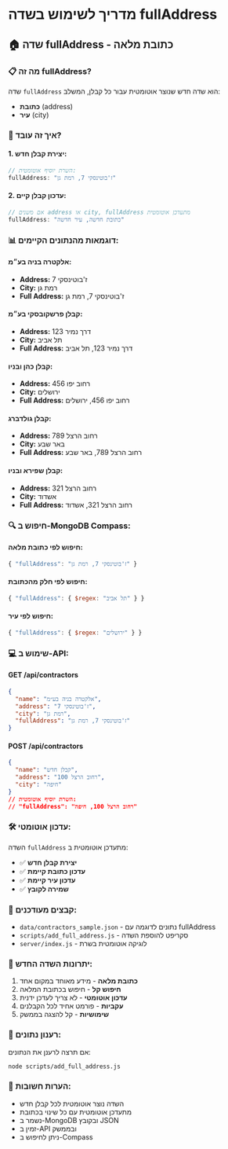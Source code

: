 # מדריך לשימוש בשדה fullAddress

## 🏠 שדה fullAddress - כתובת מלאה

### 📋 מה זה fullAddress?
שדה `fullAddress` הוא שדה חדש שנוצר אוטומטית עבור כל קבלן, המשלב:
- **כתובת** (address)
- **עיר** (city)

### 🔧 איך זה עובד?

#### **1. יצירת קבלן חדש:**
```javascript
// השרת יוסיף אוטומטית:
fullAddress: "ז'בוטינסקי 7, רמת גן"
```

#### **2. עדכון קבלן קיים:**
```javascript
// אם משנים address או city, fullAddress מתעדכן אוטומטית
fullAddress: "כתובת חדשה, עיר חדשה"
```

### 📊 דוגמאות מהנתונים הקיימים:

#### **אלקטרה בניה בע״מ:**
- **Address:** ז'בוטינסקי 7
- **City:** רמת גן
- **Full Address:** ז'בוטינסקי 7, רמת גן

#### **קבלן פרשקובסקי בע״מ:**
- **Address:** דרך נמיר 123
- **City:** תל אביב
- **Full Address:** דרך נמיר 123, תל אביב

#### **קבלן כהן ובניו:**
- **Address:** רחוב יפו 456
- **City:** ירושלים
- **Full Address:** רחוב יפו 456, ירושלים

#### **קבלן גולדברג:**
- **Address:** רחוב הרצל 789
- **City:** באר שבע
- **Full Address:** רחוב הרצל 789, באר שבע

#### **קבלן שפירא ובניו:**
- **Address:** רחוב הרצל 321
- **City:** אשדוד
- **Full Address:** רחוב הרצל 321, אשדוד

### 🔍 חיפוש ב-MongoDB Compass:

#### **חיפוש לפי כתובת מלאה:**
```javascript
{ "fullAddress": "ז'בוטינסקי 7, רמת גן" }
```

#### **חיפוש לפי חלק מהכתובת:**
```javascript
{ "fullAddress": { $regex: "תל אביב" } }
```

#### **חיפוש לפי עיר:**
```javascript
{ "fullAddress": { $regex: "ירושלים" } }
```

### 💻 שימוש ב-API:

#### **GET /api/contractors**
```json
{
  "name": "אלקטרה בניה בע״מ",
  "address": "ז'בוטינסקי 7",
  "city": "רמת גן",
  "fullAddress": "ז'בוטינסקי 7, רמת גן"
}
```

#### **POST /api/contractors**
```json
{
  "name": "קבלן חדש",
  "address": "רחוב הרצל 100",
  "city": "חיפה"
}
// השרת יוסיף אוטומטית:
// "fullAddress": "רחוב הרצל 100, חיפה"
```

### 🛠️ עדכון אוטומטי:

השדה `fullAddress` מתעדכן אוטומטית ב:
- ✅ **יצירת קבלן חדש**
- ✅ **עדכון כתובת קיימת**
- ✅ **עדכון עיר קיימת**
- ✅ **שמירה לקובץ**

### 📁 קבצים מעודכנים:

- `data/contractors_sample.json` - נתונים לדוגמה עם fullAddress
- `scripts/add_full_address.js` - סקריפט להוספת השדה
- `server/index.js` - לוגיקה אוטומטית בשרת

### 🎯 יתרונות השדה החדש:

1. **כתובת מלאה** - מידע מאוחד במקום אחד
2. **חיפוש קל** - חיפוש בכתובת המלאה
3. **עדכון אוטומטי** - לא צריך לעדכן ידנית
4. **עקביות** - פורמט אחיד לכל הקבלנים
5. **שימושיות** - קל להצגה בממשק

### 🔄 רענון נתונים:

אם תרצה לרענן את הנתונים:
```bash
node scripts/add_full_address.js
```

### 📝 הערות חשובות:

- השדה נוצר אוטומטית לכל קבלן חדש
- מתעדכן אוטומטית עם כל שינוי בכתובת
- נשמר ב-MongoDB ובקובץ JSON
- זמין ב-API ובממשק
- ניתן לחיפוש ב-Compass
